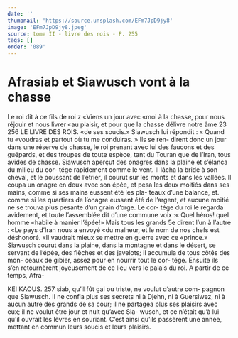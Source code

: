 ```yaml
---
date: ''
thumbnail: 'https://source.unsplash.com/EFm7JpD9jy8'
image: 'EFm7JpD9jy8.jpeg'
source: tome II - livre des rois - P. 255
tags: []
order: '089'
---
```


# Afrasiab et Siawusch vont à la chasse

Le roi dit à ce fils de roi z «Viens un jour avec «moi à la chasse, pour nous réjouir et nous livrer «au plaisir, et pour que la chasse délivre notre âme
23
256 LE LIVRE DES ROIS.
«de ses soucis.» Siawusch lui répondit : « Quand tu
«voudras et partout où tu me conduiras. » Ils se ren- dirent donc un jour dans une réserve de chasse, le roi prenant avec lui des faucons et des guépards, et des troupes de toute espèce, tant du Touran que de l’Iran, tous avides de chasse. Siawusch aperçut des onagres dans la plaine et s’élanca du milieu du cor-
tége rapidement comme le vent. Il lâcha la bride à son cheval, et le poussant de l’étrier, il courut sur les monts et dans les vallées. Il coupa un onagre en deux avec son épée, et pesa les deux moitiés dans
ses mains, comme si ses mains eussent été les pla- teaux d’une balance, et. comme si les quartiers de l’onagre eussent été de l’argent, et aucune moitié
ne se trouva plus pesante d’un grain d’orge. Le cor- tége du roi le regarda avidement, et toute l’assemblée
dit d’une commune voix :« Quel héros! quel homme «habile à manier l’épée!» Mais tous les grands 5e
dirent l’un à l’autre : «Le pays d’Iran nous a envoyé
«du malheur, et le nom de nos chefs est déshonoré.
«Il vaudrait mieux se mettre en guerre avec ce «prince.»
Siawusch courut dans la plaine, dans la montagne et dans le désert, se servant de l’épée, des flèches
et des javelots; il accumula de tous côtés des mon- ceaux de gibier, assez pour en nourrir tout le cor- tége. Ensuite ils s’en retournèrent joyeusement de ce
lieu vers le palais du roi. A partir de ce temps, Afra-

KEI KAOUS. 257 siab, qu’il fût gai ou triste, ne voulut d’autre com-
pagnon que Siawusch. Il ne confia plus ses secrets ni à Djehn, ni à Guersiwez, ni à aucun autre des grands de sa cour; il ne partagea plus ses plaisirs avec eux; il ne voulut être jour et nuit qu’avec Sia- wusch, et ce n’était qu’à lui qu’il ouvrait les lèvres
en souriant. C’est ainsi qu’ils passèrent une année, mettant en commun leurs soucis et leurs plaisirs.
